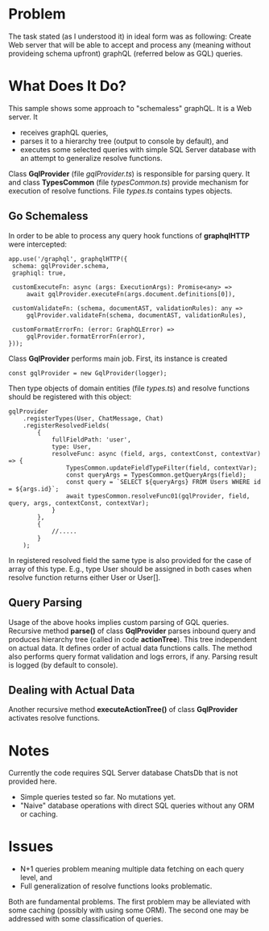 # Problem

The task stated (as I understood it) in ideal form was as following:
Create Web server that will be able to accept and process any (meaning without provideing schema upfront) graphQL (referred below as GQL) queries. 

# What Does It Do?

This sample shows some approach to "schemaless" graphQL.
It is a Web server.
It 
- receives graphQL queries,
- parses it to a hierarchy tree (output to console by default), and
- executes some selected queries with simple SQL Server database with an attempt to generalize resolve functions.

Class **GqlProvider** (file *gqlProvider.ts*) is responsible for parsing query.
It and class **TypesCommon** (file *typesCommon.ts*) provide mechanism for execution of resolve functions.
File *types.ts* contains types objects.

## Go Schemaless

In order to be able to process any query hook functions of **graphqlHTTP** were intercepted:  
 
	app.use('/graphql', graphqlHTTP({
	 schema: gqlProvider.schema,
	 graphiql: true,

	 customExecuteFn: async (args: ExecutionArgs): Promise<any> =>
		 await gqlProvider.executeFn(args.document.definitions[0]),

	 customValidateFn: (schema, documentAST, validationRules): any =>
		 gqlProvider.validateFn(schema, documentAST, validationRules),

	 customFormatErrorFn: (error: GraphQLError) =>
		 gqlProvider.formatErrorFn(error),
	})); 
	
Class **GqlProvider** performs main job.
First, its instance is created  
	
	const gqlProvider = new GqlProvider(logger);

Then type objects of domain entities (file *types.ts*) and resolve functions should be registered with this object:

	gqlProvider
        .registerTypes(User, ChatMessage, Chat)
        .registerResolvedFields(
			{
				fullFieldPath: 'user',
				type: User,
				resolveFunc: async (field, args, contextConst, contextVar) => {
					TypesCommon.updateFieldTypeFilter(field, contextVar);
					const queryArgs = TypesCommon.getQueryArgs(field);
					const query = `SELECT ${queryArgs} FROM Users WHERE id = ${args.id}`;
					await typesCommon.resolveFunc01(gqlProvider, field, query, args, contextConst, contextVar);
				}
			},
			{
				//.....
			}
		);
		
In registered resolved field the same type is also provided for the case of array of this type.
E.g., type User should be assigned in both cases when resolve function returns either User or User[]. 
		
## Query Parsing

Usage of the above hooks implies custom parsing of GQL queries.
Recursive method **parse()** of class **GqlProvider** parses inbound query and produces hierarchy tree (called in code **actionTree**).
This tree independent on actual data.
It defines order of actual data functions calls.
The method also performs query format validation and logs errors, if any.
Parsing result is logged (by default to console).

## Dealing with Actual Data

Another recursive method **executeActionTree()** of class **GqlProvider** activates resolve functions.

# Notes

Currently the code requires SQL Server database ChatsDb that is not provided here.

- Simple queries tested so far. No mutations yet.
- "Naive" database operations with direct SQL queries without any ORM or caching.

# Issues

- N+1 queries problem meaning multiple data fetching on each query level, and
- Full generalization of resolve functions looks problematic.

Both are fundamental problems. 
The first problem may be alleviated with some caching (possibly with using some ORM).
The second one may be addressed with some classification of queries.

